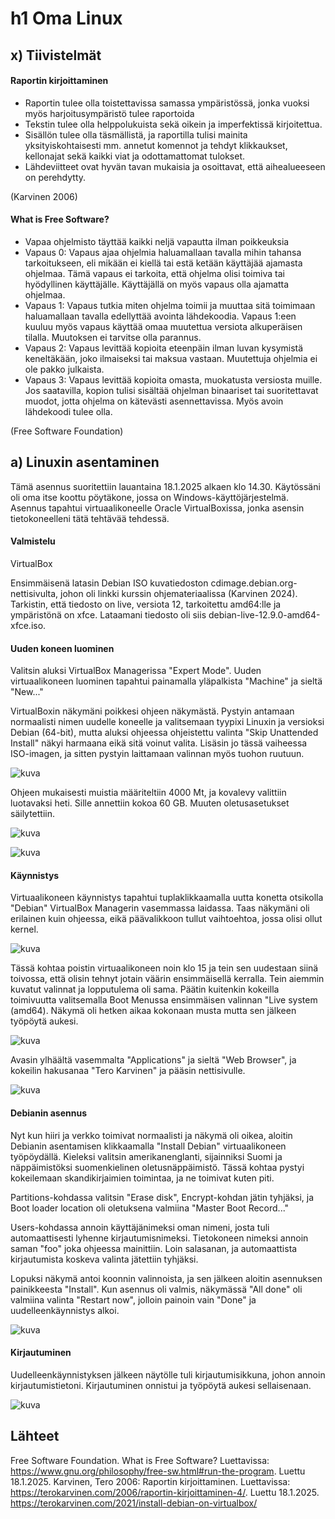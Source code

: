 # h1 Oma Linux

## x) Tiivistelmät

#### Raportin kirjoittaminen

- Raportin tulee olla toistettavissa samassa ympäristössä, jonka vuoksi myös harjoitusympäristö tulee raportoida
- Tekstin tulee olla helppolukuista sekä oikein ja imperfektissä kirjoitettua.
- Sisällön tulee olla täsmällistä, ja raportilla tulisi mainita yksityiskohtaisesti mm. annetut komennot ja tehdyt klikkaukset, kellonajat sekä kaikki viat ja odottamattomat tulokset.
- Lähdeviitteet ovat hyvän tavan mukaisia ja osoittavat, että aihealueeseen on perehdytty.
  
(Karvinen 2006)

#### What is Free Software?

- Vapaa ohjelmisto täyttää kaikki neljä vapautta ilman poikkeuksia
- Vapaus 0: Vapaus ajaa ohjelmia haluamallaan tavalla mihin tahansa tarkoitukseen, eli mikään ei kiellä tai estä ketään käyttäjää ajamasta ohjelmaa. Tämä vapaus ei tarkoita, että ohjelma olisi toimiva tai hyödyllinen käyttäjälle. Käyttäjällä on myös vapaus olla ajamatta ohjelmaa.
- Vapaus 1: Vapaus tutkia miten ohjelma toimii ja muuttaa sitä toimimaan haluamallaan tavalla edellyttää avointa lähdekoodia. Vapaus 1:een kuuluu myös vapaus käyttää omaa muutettua versiota alkuperäisen tilalla. Muutoksen ei tarvitse olla parannus. 
- Vapaus 2: Vapaus levittää kopioita eteenpäin ilman luvan kysymistä keneltäkään, joko ilmaiseksi tai maksua vastaan. Muutettuja ohjelmia ei ole pakko julkaista.
- Vapaus 3: Vapaus levittää kopioita omasta, muokatusta versiosta muille. Jos saatavilla, kopion tulisi sisältää ohjelman binaariset tai suoritettavat muodot, jotta ohjelma on kätevästi asennettavissa. Myös avoin lähdekoodi tulee olla.

(Free Software Foundation)

## a) Linuxin asentaminen

Tämä asennus suoritettiin lauantaina 18.1.2025 alkaen klo 14.30. Käytössäni oli oma itse koottu pöytäkone, jossa on Windows-käyttöjärjestelmä. Asennus tapahtui virtuaalikoneelle Oracle VirtualBoxissa, jonka asensin tietokoneelleni tätä tehtävää tehdessä.

#### Valmistelu

VirtualBox

Ensimmäisenä latasin Debian ISO kuvatiedoston cdimage.debian.org-nettisivulta, johon oli linkki kurssin ohjemateriaalissa (Karvinen 2024). Tarkistin, että tiedosto on live, versiota 12, tarkoitettu amd64:lle ja ympäristönä on xfce. Lataamani tiedosto oli siis debian-live-12.9.0-amd64-xfce.iso. 

#### Uuden koneen luominen

Valitsin aluksi VirtualBox Managerissa "Expert Mode". Uuden virtuaalikoneen luominen tapahtui painamalla yläpalkista "Machine" ja sieltä "New..."

VirtualBoxin näkymäni poikkesi ohjeen näkymästä. Pystyin antamaan normaalisti nimen uudelle koneelle ja valitsemaan tyypixi Linuxin ja versioksi Debian (64-bit), mutta aluksi ohjeessa ohjeistettu valinta "Skip Unattended Install" näkyi harmaana eikä sitä voinut valita. Lisäsin jo tässä vaiheessa ISO-imagen, ja sitten pystyin laittamaan valinnan myös tuohon ruutuun. 

![kuva](https://github.com/user-attachments/assets/d260e149-50b5-4989-8816-7d08f4fb8427)

Ohjeen mukaisesti muistia määriteltiin 4000 Mt, ja kovalevy valittiin luotavaksi heti. Sille annettiin kokoa 60 GB. Muuten oletusasetukset säilytettiin.

![kuva](https://github.com/user-attachments/assets/eec7aba9-3fb6-426f-a255-7d4c3df58a99)

![kuva](https://github.com/user-attachments/assets/9516886c-5f40-4066-8558-1b86a2bf900e)

#### Käynnistys

Virtuaalikoneen käynnistys tapahtui tuplaklikkaamalla uutta konetta otsikolla "Debian" VirtualBox Managerin vasemmassa laidassa. Taas näkymäni oli erilainen kuin ohjeessa, eikä päävalikkoon tullut vaihtoehtoa, jossa olisi ollut kernel.

![kuva](https://github.com/user-attachments/assets/eabee75c-663b-4b7a-8649-59f32d40ad85)

Tässä kohtaa poistin virtuaalikoneen noin klo 15 ja tein sen uudestaan siinä toivossa, että olisin tehnyt jotain väärin ensimmäisellä kerralla. Tein aiemmin kuvatut valinnat ja lopputulema oli sama. Päätin kuitenkin kokeilla toimivuutta valitsemalla Boot Menussa ensimmäisen valinnan "Live system (amd64). Näkymä oli hetken aikaa kokonaan musta mutta sen jälkeen työpöytä aukesi.

![kuva](https://github.com/user-attachments/assets/14270015-3c46-4baf-8a2b-ea94383b3e8f)

Avasin ylhäältä vasemmalta "Applications" ja sieltä "Web Browser", ja kokeilin hakusanaa "Tero Karvinen" ja pääsin nettisivulle.

![kuva](https://github.com/user-attachments/assets/69814421-a273-4d69-a71d-a0b49cd9a8ff)

#### Debianin asennus

Nyt kun hiiri ja verkko toimivat normaalisti ja näkymä oli oikea, aloitin Debianin asentamisen klikkaamalla "Install Debian" virtuaalikoneen työpöydällä. Kieleksi valitsin amerikanenglanti, sijainniksi Suomi ja näppäimistöksi suomenkielinen oletusnäppäimistö. Tässä kohtaa pystyi kokeilemaan skandikirjaimien toimintaa, ja ne toimivat kuten piti.

Partitions-kohdassa valitsin "Erase disk", Encrypt-kohdan jätin tyhjäksi, ja Boot loader location oli oletuksena valmiina "Master Boot Record..."

Users-kohdassa annoin käyttäjänimeksi oman nimeni, josta tuli automaattisesti lyhenne kirjautumisnimeksi. Tietokoneen nimeksi annoin saman "foo" joka ohjeessa mainittiin. Loin salasanan, ja automaattista kirjautumista koskeva valinta jätettiin tyhjäksi.

Lopuksi näkymä antoi koonnin valinnoista, ja sen jälkeen aloitin asennuksen painikkeesta "Install". Kun asennus oli valmis, näkymässä "All done" oli valmiina valinta "Restart now", jolloin painoin vain "Done" ja uudelleenkäynnistys alkoi.

![kuva](https://github.com/user-attachments/assets/f1420313-c4f9-4bfb-82f7-9aef52190d11)

#### Kirjautuminen

Uudelleenkäynnistyksen jälkeen näytölle tuli kirjautumisikkuna, johon annoin kirjautumistietoni. Kirjautuminen onnistui ja työpöytä aukesi sellaisenaan. 

![kuva](https://github.com/user-attachments/assets/4653640b-6dc6-4a77-80e5-e42a48e012af)


## Lähteet
Free Software Foundation. What is Free Software? Luettavissa: https://www.gnu.org/philosophy/free-sw.html#run-the-program. Luettu 18.1.2025.
Karvinen, Tero 2006: Raportin kirjoittaminen. Luettavissa: https://terokarvinen.com/2006/raportin-kirjoittaminen-4/. Luettu 18.1.2025.
https://terokarvinen.com/2021/install-debian-on-virtualbox/
